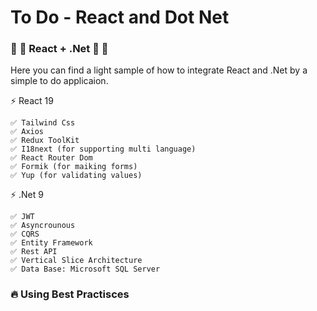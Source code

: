 # To Do - React and Dot Net 
### :blue_heart: :purple_heart: React + .Net :blue_heart: :purple_heart:

Here you can find a light sample of how to integrate React and .Net by a simple to do applicaion.

⚡ React 19

    ✅ Tailwind Css
    ✅ Axios
    ✅ Redux ToolKit
    ✅ I18next (for supporting multi language)
    ✅ React Router Dom
    ✅ Formik (for maiking forms)
    ✅ Yup (for validating values)
     
⚡ .Net 9

    ✅ JWT
    ✅ Asyncrounous
    ✅ CQRS
    ✅ Entity Framework
    ✅ Rest API
    ✅ Vertical Slice Architecture
    ✅ Data Base: Microsoft SQL Server
    
    

### :fire: Using Best Practisces





